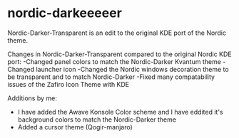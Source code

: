 # nordic-darkeeeeer
Nordic-Darker-Transparent is an edit to the original KDE port of the Nordic theme. 

Changes in Nordic-Darker-Transparent compared to the original Nordic KDE port:
-Changed panel colors to match the Nordic-Darker Kvantum theme
-Changed launcher icon
-Changed the Nordic windows decoration theme to be transparent and to match Nordic-Darker
-Fixed many compatability issues of the Zafiro Icon Theme with KDE

Additions by me:
- I have added the Awave Konsole Color scheme and I have eddited it's background colors to match the Nordic-Darker theme
- Added a cursor theme (Qogir-manjaro)
